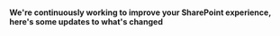 #### We're continuously working to improve your SharePoint experience, here's some updates to what's changed
